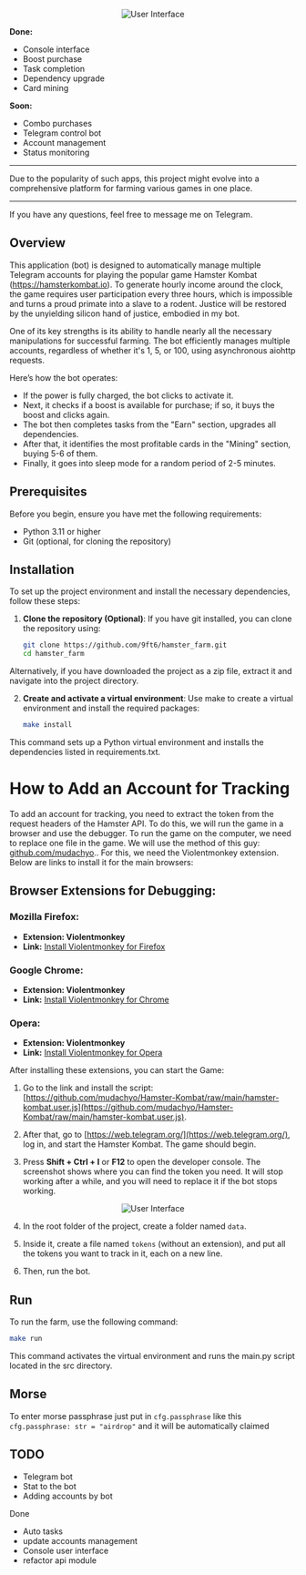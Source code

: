 
<p align="center">
  <img src="https://github.com/9ft6/hamster_farm/raw/media/pics/cui.png" alt="User Interface">
</p>

**Done:**
- Console interface
- Boost purchase
- Task completion
- Dependency upgrade
- Card mining

**Soon:**
- Combo purchases
- Telegram control bot
- Account management
- Status monitoring

---

Due to the popularity of such apps, this project might evolve into a comprehensive platform for farming various games in one place.

---
If you have any questions, feel free to message me on Telegram.

## Overview
This application (bot) is designed to automatically manage multiple Telegram accounts for playing the popular game Hamster Kombat (https://hamsterkombat.io). To generate hourly income around the clock, the game requires user participation every three hours, which is impossible and turns a proud primate into a slave to a rodent. Justice will be restored by the unyielding silicon hand of justice, embodied in my bot.

One of its key strengths is its ability to handle nearly all the necessary manipulations for successful farming. The bot efficiently manages multiple accounts, regardless of whether it's 1, 5, or 100, using asynchronous aiohttp requests.

Here’s how the bot operates: 
- If the power is fully charged, the bot clicks to activate it. 
- Next, it checks if a boost is available for purchase; if so, it buys the boost and clicks again. 
- The bot then completes tasks from the "Earn" section, upgrades all dependencies.
- After that, it identifies the most profitable cards in the "Mining" section, buying 5-6 of them. 
- Finally, it goes into sleep mode for a random period of 2-5 minutes.

## Prerequisites
Before you begin, ensure you have met the following requirements:
- Python 3.11 or higher
- Git (optional, for cloning the repository)

## Installation
To set up the project environment and install the necessary dependencies, follow these steps:

1. **Clone the repository (Optional)**:
   If you have git installed, you can clone the repository using:
   ```bash
   git clone https://github.com/9ft6/hamster_farm.git
   cd hamster_farm
   ```
Alternatively, if you have downloaded the project as a zip file, extract it and navigate into the project directory.

2. **Create and activate a virtual environment**: 
   Use make to create a virtual environment and install the required packages:

    ```bash
    make install
    ```
This command sets up a Python virtual environment and installs the dependencies listed in requirements.txt.

# How to Add an Account for Tracking

To add an account for tracking, you need to extract the token from the request headers of the Hamster API. To do this, we will run the game in a browser and use the debugger. To run the game on the computer, we need to replace one file in the game. We will use the method of this guy: [github.com/mudachyo](https://github.com/mudachyo/Hamster-Kombat).. For this, we need the Violentmonkey extension. Below are links to install it for the main browsers:

## Browser Extensions for Debugging:

### Mozilla Firefox:

- **Extension: Violentmonkey**
- **Link:** [Install Violentmonkey for Firefox](https://addons.mozilla.org/en-US/firefox/addon/violentmonkey/)

### Google Chrome:

- **Extension: Violentmonkey**
- **Link:** [Install Violentmonkey for Chrome](https://chrome.google.com/webstore/detail/violentmonkey/jinjaccalgkegednnccohejagnlnfdag)

### Opera:

- **Extension: Violentmonkey**
- **Link:** [Install Violentmonkey for Opera](https://addons.opera.com/en/extensions/details/violentmonkey/)


After installing these extensions, you can start the Game:

1. Go to the link and install the script: [https://github.com/mudachyo/Hamster-Kombat/raw/main/hamster-kombat.user.js](https://github.com/mudachyo/Hamster-Kombat/raw/main/hamster-kombat.user.js).

2. After that, go to [https://web.telegram.org/](https://web.telegram.org/), log in, and start the Hamster Kombat. The game should begin.

3. Press **Shift + Ctrl + I** or **F12** to open the developer console. The screenshot shows where you can find the token you need. It will stop working after a while, and you will need to replace it if the bot stops working.

<p align="center">
  <img src="https://github.com/9ft6/hamster_farm/raw/media/pics/debugger.png" alt="User Interface">
</p>

4. In the root folder of the project, create a folder named `data`.

5. Inside it, create a file named `tokens` (without an extension), and put all the tokens you want to track in it, each on a new line.

6. Then, run the bot.

## Run
To run the farm, use the following command:

```bash
make run
```

This command activates the virtual environment and runs the main.py script located in the src directory.

## Morse
To enter morse passphrase just put in ```cfg.passphrase``` like this ```cfg.passphrase: str = "airdrop"``` and it will be automatically claimed

## TODO
- Telegram bot
- Stat to the bot
- Adding accounts by bot

Done
- Auto tasks
- update accounts management
- Console user interface
- refactor api module 
